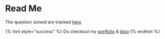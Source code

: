 # Read Me

The question solved are tracked [here](https://vickysingh.notion.site/LeetCode-Question-Log-650528c02c6043999a7662b4693a4c56?pvs=4)



{% hint style="success" %}
Do checkout my [portfolio](https://www.vikramaditya-singh.in/) & [blog](https://www.neuralcook.com/)
{% endhint %}
